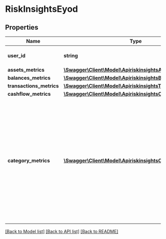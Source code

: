 # RiskInsightsEyod

## Properties
Name | Type | Description | Notes
------------ | ------------- | ------------- | -------------
**user_id** | **string** | The unique ID your provided for the user. | 
**assets_metrics** | [**\Swagger\Client\Model\ApiriskinsightsAssetsMetrics**](ApiriskinsightsAssetsMetrics.md) |  | 
**balances_metrics** | [**\Swagger\Client\Model\ApiriskinsightsBalancesMetrics**](ApiriskinsightsBalancesMetrics.md) |  | 
**transactions_metrics** | [**\Swagger\Client\Model\ApiriskinsightsTransactionsMetrics**](ApiriskinsightsTransactionsMetrics.md) |  | 
**cashflow_metrics** | [**\Swagger\Client\Model\ApiriskinsightsCashflowMetrics**](ApiriskinsightsCashflowMetrics.md) |  | 
**category_metrics** | [**\Swagger\Client\Model\ApiriskinsightsCategoryMetrics[]**](ApiriskinsightsCategoryMetrics.md) | An array of aggregate metrics regarding the transaction categories and subcategories that Belvo has identified within the user&#x27;s transaction history.  In the array, Belvo only returns categories that have been identified. | 

[[Back to Model list]](../../README.md#documentation-for-models) [[Back to API list]](../../README.md#documentation-for-api-endpoints) [[Back to README]](../../README.md)

